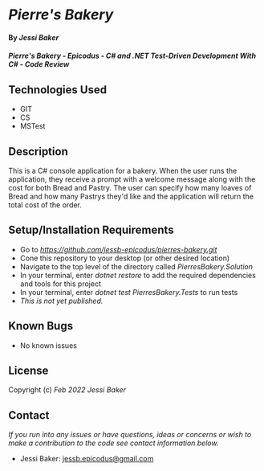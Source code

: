 # _Pierre's Bakery_

#### By _**Jessi Baker**_ 

#### _Pierre's Bakery - Epicodus - C# and .NET Test-Driven Development With C# - Code Review_

## Technologies Used

* GIT
* CS
* MSTest

## Description

This is a C# console application for a bakery.  When the user runs the application, they  receive a prompt with a welcome message along with the cost for both Bread and Pastry.  The user can specify how many loaves of Bread and how many Pastrys they'd like and the application will return the total cost of the order.

## Setup/Installation Requirements

* Go to _https://github.com/jessb-epicodus/pierres-bakery.git_
* Cone this repository to your desktop (or other desired location)
* Navigate to the top level of the directory called _PierresBakery.Solution_
* In your terminal, enter *dotnet restore* to add the required dependencies and tools for this project
* In your terminal, enter *dotnet test PierresBakery.Tests* to run tests 
* _This is not yet published._

## Known Bugs

* No known issues

## License

Copyright (c) _Feb 2022_ _Jessi Baker_

## Contact

_If you run into any issues or have questions, ideas or concerns or wish to make a contribution to the code see contact information below._
* Jessi Baker: jessb.epicodus@gmail.com